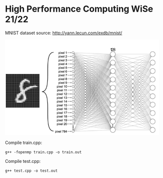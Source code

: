 # High Performance Computing WiSe 21/22

MNIST dataset source: http://yann.lecun.com/exdb/mnist/

![](https://github.com/henry-hft/HPC-Projekt/blob/main/neural_network.png)

Compile train.cpp:
```
g++ -fopenmp train.cpp -o train.out
```

Compile test.cpp:
```
g++ test.cpp -o test.out
```
